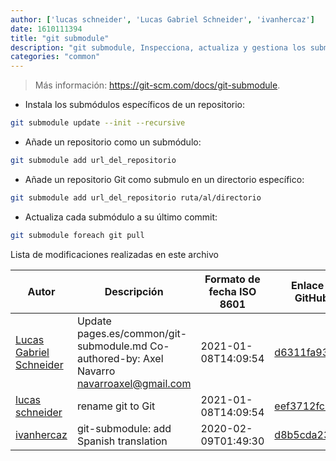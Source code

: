 ```yaml
---
author: ['lucas schneider', 'Lucas Gabriel Schneider', 'ivanhercaz']
date: 1610111394
title: "git submodule"
description: "git submodule, Inspecciona, actualiza y gestiona los submódulos."
categories: "common"
---
```

> Más información: <https://git-scm.com/docs/git-submodule>.

- Instala los submódulos específicos de un repositorio:

```bash
git submodule update --init --recursive
```

- Añade un repositorio como un submódulo:

```bash
git submodule add url_del_repositorio
```

- Añade un repositorio Git como submulo en un directorio específico:

```bash
git submodule add url_del_repositorio ruta/al/directorio
```

- Actualiza cada submódulo a su último commit:

```bash
git submodule foreach git pull
```
Lista de modificaciones realizadas en este archivo


Autor | Descripción | Formato de fecha ISO 8601 | Enlace a GitHub
------|-----|-----|-----
[Lucas Gabriel Schneider](mailto:casdpa@gmail.com) | Update pages.es/common/git-submodule.md Co-authored-by: Axel Navarro <navarroaxel@gmail.com> | 2021-01-08T14:09:54 | [d6311fa93d6c](https://github.com/tldr-pages/tldr/commit/d6311fa93d6c8a99c461c859e425f9c740e043c0)
[lucas schneider](mailto:casdpa@gmail.com) | rename git to Git | 2021-01-08T14:09:54 | [eef3712fc3a6](https://github.com/tldr-pages/tldr/commit/eef3712fc3a6a3774384b2e4ed934583c8349d75)
[ivanhercaz](mailto:ivan@ivanhercaz.com) | git-submodule: add Spanish translation | 2020-02-09T01:49:30 | [d8b5cda23e96](https://github.com/tldr-pages/tldr/commit/d8b5cda23e964c5459c4e2845255d415911fa47c)

